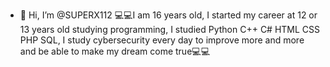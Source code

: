 - 👋 Hi, I’m @SUPERX112
💻💻I am 16 years old, I started my career at 12 or 13 years old studying programming, I studied Python C++ C# HTML CSS PHP SQL, I study cybersecurity every day to improve more and more and be able to make my dream come true💻💻
